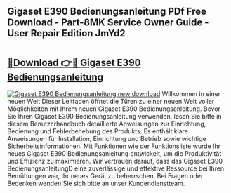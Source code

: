 ## Gigaset E390 Bedienungsanleitung PDf Free Download - Part-8MK Service Owner Guide - User Repair Edition JmYd2

# <h2><a href="http://df0j5su.blite.top/?on=Gigaset+E390+Bedienungsanleitung">🔗Download 👉🔴 Gigaset E390 Bedienungsanleitung</a></h2>

[![Gigaset E390 Bedienungsanleitung new download](https://i.imgur.com/lujVjoI.png)](http://df0j5su.blite.top/?on=Gigaset+E390+Bedienungsanleitung)
Willkommen in einer neuen Welt Dieser Leitfaden öffnet die Türen zu einer neuen Welt voller Möglichkeiten mit Ihrem neuen Gigaset E390 Bedienungsanleitung. Bevor Sie Ihren Gigaset E390 Bedienungsanleitung verwenden, lesen Sie bitte in diesem Benutzerhandbuch detaillierte Anweisungen zur Einrichtung, Bedienung und Fehlerbehebung des Produkts. Es enthält klare Anweisungen für Installation, Einrichtung und Betrieb sowie wichtige Sicherheitsinformationen. Mit Funktionen wie der Funktionsliste wurde Ihr neues Gigaset E390 Bedienungsanleitung entwickelt, um die Produktivität und Effizienz zu maximieren. Wir vertrauen darauf, dass das Gigaset E390 BedienungsanleitungD eine zuverlässige und effektive Ressource bei Ihren Bemühungen war, Ihr neues Gerät zu beherrschen. Bei Fragen oder Bedenken wenden Sie sich bitte an unser Kundendienstteam.
